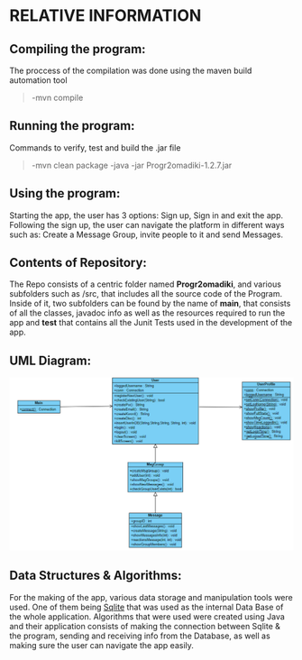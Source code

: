 # RELATIVE INFORMATION

## Compiling the program: 
The proccess of the compilation was done using the maven build automation tool
>-mvn compile
## Running the program:
Commands to verify, test and build the .jar file 
>-mvn clean package
>-java -jar Progr2omadiki-1.2.7.jar
## Using the program:
Starting the app, the user has 3 options: Sign up, Sign in and exit the app. Following the sign up, the user can navigate the platform in different ways such as: Create a Message Group, invite people to it and send Messages.

## Contents of Repository:
 The Repo consists of a centric folder named **Progr2omadiki**, and various subfolders such as /src, that includes all the source code of the Program. Inside of it, two subfolders can be found by the name of **main**, that consists of all the classes, javadoc info as well as the resources required to run the app and **test** that contains all the Junit Tests used in the development of the app.

## UML Diagram:

![UML](https://github.com/StefanKourou/ProgrammingII/blob/main/Progr2omadiki/src/main/javadoc/UML.PNG)

 ## Data Structures & Algorithms:
 For the making of the app, various data storage and manipulation tools were used. One of them being [Sqlite](https://www.sqlite.org/index.html) that was used as the internal Data Base of the whole application. Algorithms that were used were created using Java and their application consists of making the connection between Sqlite & the program, sending and receiving info from the Database, as well as making sure the user can navigate the app easily.
